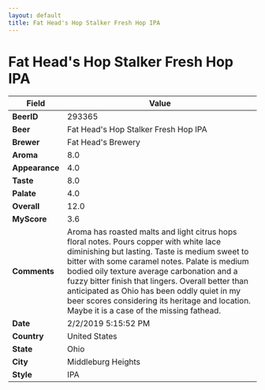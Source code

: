 ```yaml
---
layout: default
title: Fat Head's Hop Stalker Fresh Hop IPA
---
```


# Fat Head's Hop Stalker Fresh Hop IPA

| Field         | Value     |
|---------------|-----------|
| **BeerID** | 293365 |
| **Beer** | Fat Head's Hop Stalker Fresh Hop IPA |
| **Brewer** | Fat Head&#39;s Brewery |
| **Aroma** | 8.0 |
| **Appearance** | 4.0 |
| **Taste** | 8.0 |
| **Palate** | 4.0 |
| **Overall** | 12.0 |
| **MyScore** | 3.6 |
| **Comments** | Aroma has roasted malts and light citrus hops floral notes. Pours copper with white lace diminishing but lasting. Taste is medium sweet to bitter with some caramel notes. Palate is medium bodied oily texture average carbonation and a fuzzy bitter finish that lingers. Overall better than anticipated as Ohio has been oddly quiet in my beer scores considering its heritage and location. Maybe it is a case of the missing fathead. |
| **Date** | 2/2/2019 5:15:52 PM |
| **Country** | United States |
| **State** | Ohio |
| **City** | Middleburg Heights |
| **Style** | IPA |
